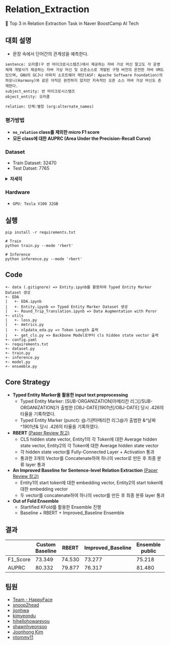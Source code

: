# Relation_Extraction
🥉 Top 3 in Relation Extraction Task in Naver BoostCamp AI Tech

## 대회 설명
- 문장 속에서 단어간의 관계성을 예측한다.
```
sentence: 오라클(구 썬 마이크로시스템즈)에서 제공하는 자바 가상 머신 말고도 각 운영 체제 개발사가 제공하는 자바 가상 머신 및 오픈소스로 개발된 구형 버전의 온전한 자바 VM도 있으며, GNU의 GCJ나 아파치 소프트웨어 재단(ASF: Apache Software Foundation)의 하모니(Harmony)와 같은 아직은 완전하지 않지만 지속적인 오픈 소스 자바 가상 머신도 존재한다.
subject_entity: 썬 마이크로시스템즈
object_entity: 오라클

relation: 단체:별칭 (org:alternate_names)
```

### 평가방법
- **`no_relation` class를 제외한 micro F1 score**
- **모든 class에 대한 AUPRC (Area Under the Precision-Recall Curve)**

### Dataset
- Train Dataset: 32470
- Test Datset: 7765

<details>
    <summary><b>자세히</b></summary>
    
- Example (data/train.csv)
  - `id`, `sentence`, `subject_entity`, `object_entity`, `label`, `source`로 구성
  - `sentence`: 조지 해리슨이 쓰고 비틀즈가 1969년 앨범 《Abbey Road》에 담은 노래다.
  - `subject_entity`: {'word': '조지 해리슨', 'start_idx': 13, 'end_idx': 18, 'type': 'PER'}
  - `object_entity`: {'word': '비틀즈', 'start_idx': 24, 'end_idx': 26, 'type': 'ORG'}
  - `label`: no_relation
  - `source`: wikipedia

- Relation Category
![1](https://user-images.githubusercontent.com/53552847/136692171-30942eec-fb83-4175-aa8d-13559ae2caf1.PNG)
  
</details>

### Hardware
- `GPU: Tesla V100 32GB`

## 실행
```
pip install -r requirements.txt

# Train
python train.py --mode 'rbert'

# Inference
python inference.py --mode 'rbert'
```

## Code
```
+- data (.gitignore) => Entity.ipynb를 활용하여 Typed Entity Marker Dataset 생성 
+- EDA
|   +- EDA.ipynb 
|   +- Entity.ipynb => Typed Entity Marker Dataset 생성
|   +- Round_Trip_Translation.ipynb => Data Augmentation with Poror
+- utils
|   +- loss.py
|   +- metrics.py
|   +- nlpdata_eda.py => Token Length 출력
|   +- get_cls.py => Backbone Model로부터 cls hidden state vector 출력
+- config.yaml
+- requirements.txt
+- dataset.py
+- train.py
+- inference.py
+- model.py
+- ensemble.py
```

## Core Strategy
- **Typed Entity Marker을 활용한 input text preprocessing**
  - Typed Entity Marker: [SUB-ORGANIZATION]아메리칸 리그[/SUB-ORGANIZATION]가 출범한 [OBJ-DATE]1901년[/OBJ-DATE] 당시 .426의 타율을 기록하였다.
  - Typed Entity Marker (punct): @*기관*아메리칸 리그@가 출범한 &^날짜^1901년& 당시 .426의 타율을 기록하였다.
- **RBERT** [(Paper Review 참고)](https://jjonhwa.github.io/booststudy/2022/02/13/booststudy-paper-RBERT/#3-methodology)
  - CLS hidden state vector, Entity1의 각 Token에 대한 Average hidden state vector, Entity2의 각 Token에 대한 Average hidden state vector
  - 각 hidden state vector를 Fully-Connected Layer + Activation 통과
  - 통과한 3개의 Vector를 Concatenate하여 하나의 vector로 만든 후 최종 분류 layer 통과
- **An Improved Baseline for Sentence-level Relation Extraction** [(Paper Review 참고)](https://jjonhwa.github.io/booststudy/2022/02/17/booststudy-paper-Improved_Baseline/#3-method)
  - Entity1의 start token에 대한 embedding vector, Entity2의 start token에 대한 embedding vector
  - 두 vector를 concatenate하여 하나의 vector를 만든 후 최종 분류 layer 통과 
- **Out of Fold Ensemble**
  - Startified KFold를 활용한 Ensemble 진행
  - Baseline + RBERT + Improved_Baseline Ensemble 

## 결과

||Custom Baseline|RBERT|Improved_Baseline|Ensemble public|Ensemble private|
|---|---|---|---|---|---|
|F1_Score|73.349|74.530|73.277|75.218|73.865|
|AUPRC|80.332|79.877|76.317|81.480|83.216|

## 팀원
- [Team - HappyFace](https://github.com/KR-HappyFace)
- [snoop2head](https://github.com/snoop2head)
- [jjonhwa](https://github.com/jjonhwa)
- [kimyeondu](https://github.com/kimyeondu)
- [hihellohowareyou](https://github.com/hihellohowareyou)
- [shawnhyeonsoo](https://github.com/shawnhyeonsoo)
- [Joonhong Kim](https://github.com/JoonHong-Kim)
- [ntommy11](https://github.com/ntommy11)
